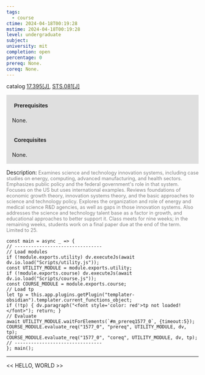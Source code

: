 ```yaml
---
tags:
  - course
ctime: 2024-04-18T00:19:28
mstime: 2024-04-18T00:19:28
level: undergraduate
subject: 
university: mit
completion: open
percentage: 0
prereq: None.
coreq: None.
---
```


catalog [17.395[J]](http://student.mit.edu/catalog/m17a.html#17.395), [STS.081[J]](http://student.mit.edu/catalog/mSTSa.html#STS.081)

<span style="display: block; padding: 15px; background-color: rgb(100, 100, 100, 0.2);"><font id="m_prereq1577_0" style="display: block; font-family: Arial, sans-serif; font-weight: bold; padding: 5px">Prerequisites</font><br><span id="prereq1577_0">None.</span></span>
<span style="display: block; padding: 15px; background-color: rgb(100, 100, 100, 0.2);"><font id="m_coreq1577_0" style="display: block; font-family: Arial, sans-serif; font-weight: bold; padding: 5px">Corequisites</font><br><span id="coreq1577_0">None.</span></span>

<font style="">Description:</font>
<font style="color: grey; font-size: 0.8rem;">Examines science and technology innovation systems, including case studies on energy, computing, advanced manufacturing, and health sectors. Emphasizes public policy and the federal government's role in that system. Focuses on the US but uses international examples. Reviews foundations of economic growth theory, innovation systems theory, and the basic approaches to science and technology policy. Explores the organization and role of energy and medical science R&amp;D agencies, as well as gaps in those innovation systems. Also addresses the science and technology talent base as a factor in growth, and educational approaches to better support it. Class meets for nine weeks; in the remaining weeks, students work on a final paper due at the end of the term. Limited to 25.</font>

```dataviewjs
const main = async _ => {
// --------------------------------
// Load modules
if (!module.exports.utility) dv.executeJs(await dv.io.load("Scripts/utility.js"));
const UTILITY_MODULE = module.exports.utility;
if (!module.exports.course) dv.executeJs(await dv.io.load("Scripts/course.js"));
const COURSE_MODULE = module.exports.course;
// Load tp
let tp = this.app.plugins.getPlugin("templater-obsidian").templater.current_functions_object;
if (!tp) { dv.paragraph("<font style='color: red'>tp not loaded!</font>"); return; }
// Evaluate
await UTILITY_MODULE.waitForElements(`#m_prereq1577_0`, {timeout:5});
COURSE_MODULE.evaluate_req("1577_0", "prereq", UTILITY_MODULE, dv, tp);
COURSE_MODULE.evaluate_req("1577_0", "coreq", UTILITY_MODULE, dv, tp);
// --------------------------------
}; main();
```

---

<< HELLO, WORLD >>

